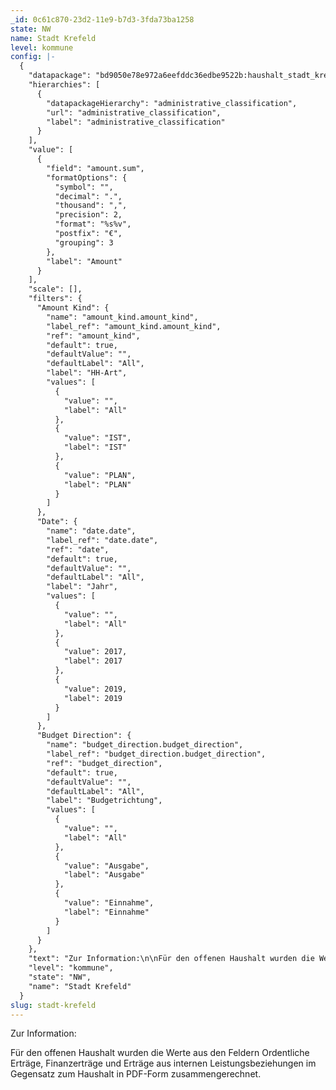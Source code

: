 ```yaml
---
_id: 0c61c870-23d2-11e9-b7d3-3fda73ba1258
state: NW
name: Stadt Krefeld
level: kommune
config: |-
  {
    "datapackage": "bd9050e78e972a6eefddc36edbe9522b:haushalt_stadt_krefeld_2019",
    "hierarchies": [
      {
        "datapackageHierarchy": "administrative_classification",
        "url": "administrative_classification",
        "label": "administrative_classification"
      }
    ],
    "value": [
      {
        "field": "amount.sum",
        "formatOptions": {
          "symbol": "",
          "decimal": ".",
          "thousand": ",",
          "precision": 2,
          "format": "%s%v",
          "postfix": "€",
          "grouping": 3
        },
        "label": "Amount"
      }
    ],
    "scale": [],
    "filters": {
      "Amount Kind": {
        "name": "amount_kind.amount_kind",
        "label_ref": "amount_kind.amount_kind",
        "ref": "amount_kind",
        "default": true,
        "defaultValue": "",
        "defaultLabel": "All",
        "label": "HH-Art",
        "values": [
          {
            "value": "",
            "label": "All"
          },
          {
            "value": "IST",
            "label": "IST"
          },
          {
            "value": "PLAN",
            "label": "PLAN"
          }
        ]
      },
      "Date": {
        "name": "date.date",
        "label_ref": "date.date",
        "ref": "date",
        "default": true,
        "defaultValue": "",
        "defaultLabel": "All",
        "label": "Jahr",
        "values": [
          {
            "value": "",
            "label": "All"
          },
          {
            "value": 2017,
            "label": 2017
          },
          {
            "value": 2019,
            "label": 2019
          }
        ]
      },
      "Budget Direction": {
        "name": "budget_direction.budget_direction",
        "label_ref": "budget_direction.budget_direction",
        "ref": "budget_direction",
        "default": true,
        "defaultValue": "",
        "defaultLabel": "All",
        "label": "Budgetrichtung",
        "values": [
          {
            "value": "",
            "label": "All"
          },
          {
            "value": "Ausgabe",
            "label": "Ausgabe"
          },
          {
            "value": "Einnahme",
            "label": "Einnahme"
          }
        ]
      }
    },
    "text": "Zur Information:\n\nFür den offenen Haushalt wurden die Werte aus den Feldern Ordentliche Erträge, Finanzerträge und Erträge aus internen Leistungsbeziehungen im Gegensatz zum Haushalt in PDF-Form zusammengerechnet.",
    "level": "kommune",
    "state": "NW",
    "name": "Stadt Krefeld"
  }
slug: stadt-krefeld
---
```

Zur Information:

Für den offenen Haushalt wurden die Werte aus den Feldern Ordentliche Erträge, Finanzerträge und Erträge aus internen Leistungsbeziehungen im Gegensatz zum Haushalt in PDF-Form zusammengerechnet.
